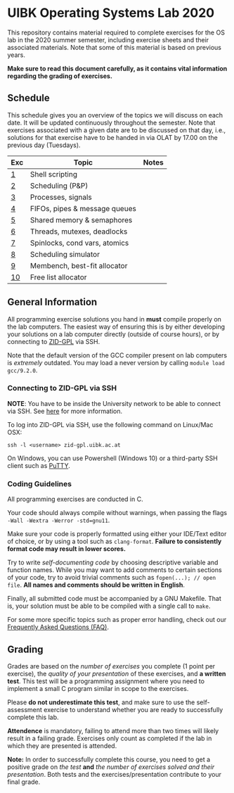 # UIBK Operating Systems Lab 2020

This repository contains material required to complete exercises for the OS
lab in the 2020 summer semester, including exercise sheets and their
associated materials. Note that some of this material is based on previous
years.

**Make sure to read this document carefully, as it contains vital information
regarding the grading of exercises.**

## Schedule

This schedule gives you an overview of the topics we will discuss on each
date. It will be updated continuously throughout the semester. Note that
exercises associated with a given date are to be discussed on that day, i.e.,
solutions for that exercise have to be handed in via OLAT by 17.00 on the
previous day (Tuesdays).

| Exc                | Topic                         | Notes   |
| ------------------ | ----------------------------- | ------- |
| [1](Assignment1)   | Shell scripting               |         |
| [2](Assignment2)   | Scheduling (P&P)              |         |
| [3](Assignment3)   | Processes, signals            |         |
| [4](Assignment4)   | FIFOs, pipes & message queues |         |
| [5](Assignment5)   | Shared memory & semaphores    |         |
| [6](Assignment6)   | Threads, mutexes, deadlocks   |         |
| [7](Assignment7)   | Spinlocks, cond vars, atomics |         |
| [8](Assignment8)   | Scheduling simulator          |         |
| [9](Assignment9)   | Membench, best-fit allocator  |         |
| [10](Assignment10) | Free list allocator           |         |

## General Information

All programming exercise solutions you hand in **must** compile properly on
the lab computers. The easiest way of ensuring this is by either developing
your solutions on a lab computer directly (outside of course hours), or by
connecting to
[ZID-GPL](https://www.uibk.ac.at/zid/systeme/linux/lpccs_4/benutzeranleitung_zid-gpl.html)
via SSH.

Note that the default version of the GCC compiler present on lab computers is
_extremely_ outdated. You may load a never version by calling `module load gcc/9.2.0`.

### Connecting to ZID-GPL via SSH

**NOTE**: You have to be inside the University network to be able to connect
via SSH. See [here](https://www.uibk.ac.at/zid/netz-komm/vpn/) for more
information.

To log into ZID-GPL via SSH, use the following command on Linux/Mac OSX:

`ssh -l <username> zid-gpl.uibk.ac.at`

On Windows, you can use Powershell (Windows 10) or a third-party SSH client
such as [PuTTY](https://www.putty.org/).

### Coding Guidelines

All programming exercises are conducted in C.

Your code should always compile without warnings, when passing the flags `-Wall -Wextra -Werror -std=gnu11`.

Make sure your code is properly
formatted using either your IDE/Text editor of choice, or by using a tool
such as `clang-format`. **Failure to consistently format code may result in lower scores.**

Try to write _self-documenting code_ by choosing descriptive variable and
function names. While you may want to add comments to certain sections of
your code, try to avoid trivial comments such as `fopen(...); // open file`.
**All names and comments should be written in English**.

Finally, all submitted code must be accompanied by a GNU Makefile. That
is, your solution must be able to be compiled with a single call to `make`.

For some more specific topics such as proper error handling, check out our
[Frequently Asked Questions (FAQ)](FAQ.md).

## Grading

Grades are based on the _number of exercises_ you complete (1 point per
exercise), the _quality of your presentation_ of these exercises, and **a
written test**. This test will be a programming assignment where you need to
implement a small C program similar in scope to the exercises.

Please **do not underestimate this test**, and make sure to use the
self-assessment exercise to understand whether you are ready to successfully
complete this lab.

**Attendence** is mandatory, failing to attend more than two times will likely
result in a failing grade. Exercises only count as completed if the lab in
which they are presented is attended.

**Note:**
In order to successfully complete this course, you need to get a positive
grade on _the test_ **and** _the number of exercises solved and their
presentation_. Both tests and the exercises/presentation contribute to your
final grade.
